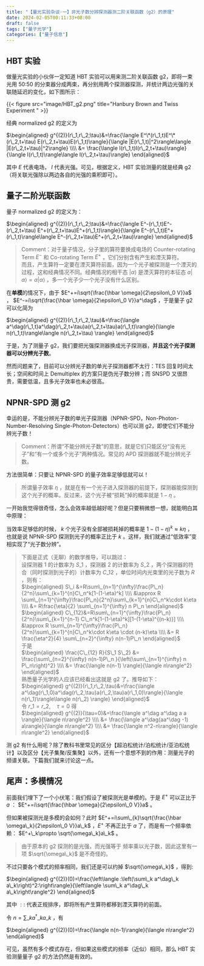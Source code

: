 ```yaml
---
title: "【量光实验杂谈·一】非光子数分辨探测器测二阶关联函数（g2）的原理"
date: 2024-02-05T00:11:33+08:00
draft: false
tags: ["量子光学"]
categories: ["量子信息"]
---
```


## HBT 实验  
做量光实验的小伙伴一定知道 HBT 实验可以用来测二阶关联函数 g2，即将一束光用 50:50 的分束器分成两束，再分别用两个探测器探测，并统计两边光强的关联随延迟的变化，如下图所示：

{{< figure src="image/HBT_g2.png" title="Hanbury Brown and Twiss Experiment  " >}}
  
经典 normalized g2 的定义为

$\begin{aligned} g^{(2)}(r\_1,r\_2;\tau)&=\frac{\langle E^\*(r\_1,t)E^\*(r\_2,t+\tau) E(r\_2,t+\tau)E(r\_1,t)\rangle}{\langle |E(r\_1,t)|^2\rangle\langle |E(r\_2,t+\tau)|^2\rangle}  \\\\ &= \frac{\langle I(r\_1,t)I(r\_2,t+\tau)\rangle}{\langle I(r\_1,t)\rangle\langle I(r\_2,t+\tau)\rangle} \end{aligned}$ 

其中 $E$ 代表电场， $I$ 代表光强。可见，根据定义，HBT 实验测量的就是经典 g2（将关联光强除以两边各自的光强的乘积即可）。

## 量子二阶光联函数  
量子 normalized g2 的定义为：

$\begin{aligned} g^{(2)}(r\_1,r\_2;\tau)&=\frac{\langle E^-(r\_1,t)E^-(r\_2,t+\tau) E^+(r\_2,t+\tau)E^+(r\_1,t)\rangle}{\langle E^-(r\_1,t)E^+(r\_1,t)\rangle\langle E^-(r\_2,t+\tau)E^+(r\_2,t+\tau)\rangle}  \end{aligned}$ 


> Comment：对于量子情况，分子里的算符要换成电场的 Counter-rotating Term $E^-$ 和 Co-rotating Term $E^+$ ，它们分别含有产生和湮灭算符。  
> 而且，产生算符一定要在湮灭算符前面，因为一个光子被探测是一个湮灭的过程，这和经典情况不同。经典情况的相干态 $|\alpha\rangle$ 是湮灭算符的本征态 $a|\alpha\rangle=\alpha|\alpha\rangle$ ，多一个光子少一个光子没有什么区别。

在**单模**的情况下，由于 $E^+=i\sqrt{\frac{\hbar \omega}{2\epsilon\_0 V}}a$ ， $E^-=i\sqrt{\frac{\hbar \omega}{2\epsilon\_0 V}}a^\dag$ ，于是量子 g2 可以化简为

$\begin{aligned} g^{(2)}(r\_1,r\_2,\tau)&=\frac{\langle a^\dag(r\_1,t)a^\dag(r\_2,t+\tau)a(r\_2,t+\tau)a(r\_1,t)\rangle}{\langle n(r\_1,t)\rangle\langle n(r\_2,t+\tau) \rangle} \end{aligned}$ 

于是，为了测量子 g2，我们要把光强探测器换成光子探测器，**并且这个光子探测器可以分辨光子数**。

然而问题来了，目前可以分辨光子数的单光子探测器都不太行：TES 回复时间太长；空间和时间上 Demultiplex 的方案只是伪光子数分辨；而 SNSPD 又很昂贵，需要低温，且多光子效率也未必很高。

## NPNR-SPD 测 g2  
幸运的是，不能分辨光子数的单光子探测器（NPNR-SPD，Non-Photon-Number-Resolving Single-Photon-Detectors）也可以测 g2，即使它们不能分辨光子数！


> Comment：所谓“不能分辨光子数”的意思，就是它们只能区分“没有光子”和“有一个或多个光子”两种情况。常见的 APD 探测器就不能分辨光子数。

方法很简单：只要让 NPNR-SPD 的量子效率足够低就可以！


> 所谓量子效率 $\eta$ ，就是在有一个光子进入探测器的前提下，探测器能探测到这个光子的概率。反过来，这个光子被“损耗”掉的概率就是 $1-\eta$ 。

一开始我觉得很奇怪，怎么会效率越低越好呢？但是只要稍微想一想，就能明白其中原理：

当效率足够低的时候， $k$ 个光子没有全部被损耗掉的概率是 $1-(1-\eta)^k\approx k\eta$ ，也就是说 NPNR-SPD 探测到光子的概率正比于 $k$ 。这样，我们就通过“低效率”变相实现了“光子数分辨”。


> 下面是正式（无聊）的数学推导，可以跳过：  
> 设探测器 1 的计数率为 $S\_1$ ，探测器 2 的计数率为 $S\_2$ ，两个探测器的符合（同时探测到光子的）计数率为 $C\_{12}$ ，单位时间内光束里的光子数为 $R$ ，则有：  
>  $\begin{aligned} S\_i &=R\sum\_{n=1}^{\infty}\frac{P\_n}{2^n}\sum\_{k=1}^{n}C\_n^k[1-(1-\eta)^k] \\\\ &\approx R \sum\_{n=1}^{\infty}\frac{P\_n}{2^n}\sum\_{k=1}^{n}C\_n^k\cdot k\eta \\\\ &= R\frac{\eta}{2} \sum\_{n=1}^{\infty} n P\_n  \end{aligned}$   
>  $\begin{aligned} C\_{12}&=R\sum\_{n=1}^{\infty}\frac{P\_n}{2^n}\sum\_{k=1}^{n-1} C\_n^k[1-(1-\eta)^k][1-(1-\eta)^{(n-k)}] \\\\ &\approx R \sum\_{n=1}^{\infty}\frac{P\_n}{2^n}\sum\_{k=1}^{n}C\_n^k\cdot k\eta \cdot (n-k)\eta \\\\ &= R \frac{\eta^2}{4} \sum\_{n=2}^{\infty} n(n-1)P\_n \end{aligned}$   
> 于是  
>  $\begin{aligned} \frac{C\_{12} R}{S\_1 S\_2} &= \frac{\sum\_{n=2}^{\infty} n(n-1)P\_n }{\left(\sum\_{n=1}^{\infty} n P\_n\right)^2} \\\\ &= \frac{\langle n(n-1) \rangle}{\langle n\rangle^2} \end{aligned}$   
> 熟悉量子光学的人应该已经看出这就是 g2 了。推导如下：  
>  $\begin{aligned} g^{(2)}(r\_1,r\_2,\tau)&=\frac{\langle a^\dag(r\_1,0)a^\dag(r\_2,\tau)a(r\_2,\tau)a(r\_1,0)\rangle}{\langle n(r\_1)\rangle\langle n(r\_2) \rangle} \end{aligned}$   
> 令 $r\_1=r\_2,\quad \tau=0$ 得  
>  $\begin{aligned} g^{(2)}(\tau=0)&=\frac{\langle a^\dag a^\dag a a \rangle}{\langle n\rangle^2} \\\\ &= \frac{\langle a^\dag(aa^\dag -1) a\rangle}{\langle n\rangle^2} \\\\ &= \frac{\langle n^2-n\rangle}{\langle n\rangle^2}  \end{aligned}$ 

测 g2 有什么用呢？除了教科书里常见的区分【超泊松统计/泊松统计/亚泊松统计】以及区分【光子集聚/反集聚】以外，还有一个意想不到的作用：测量光子的频谱关联。下篇我们就来讨论这一点。

## 尾声：多模情况  
前面我们埋下了一个小伏笔：我们假设了被探测光是单模的。于是 $E^+$ 可以正比于 $a$ ： $E^+=i\sqrt{\frac{\hbar \omega}{2\epsilon\_0 V}}a$ 。

但如果被探测光是多模的会如何？此时 $E^+=i\sum\_{k}\sqrt{\frac{\hbar \omega\_k}{2\epsilon\_0 V}}a\_k$ ，$E^+$ 不再正比于 $a$ 了，而是有一个频率依赖： $E^+\_k\propto \sqrt{\omega\_k}a\_k$ 。


> 由于原本的 g2 探测的是光强，而光强等于 频率乘以光子数，因此这里有一项 $\sqrt{\omega\_k}$ 是不奇怪的。

不过只要各个模式的频率相同，我们还是可以约掉 $\sqrt{\omega\_k}$ ，得到:

$\begin{aligned} g^{(2)}(0)=\frac{\left\langle :\left(\sum\_k a^\dag\_k a\_k\right)^2:\right\rangle}{\left\langle \sum\_k a^\dag\_k a\_k\right\rangle^2} \end{aligned}$ 

其中 $::$ 代表正规排序，即将所有产生算符都移到湮灭算符的前面。

令 $n=\sum\_ka^\dag\_k a\_k$ ，有

$\begin{aligned} g^{(2)}(0)=\frac{\langle n(n-1)\rangle}{\langle n\rangle^2} \end{aligned}$ 

可见，虽然有多个模式存在，但如果这些模式的频率（近似）相同，那么 HBT 实验测量量子 g2 的方法仍然是有效的。

